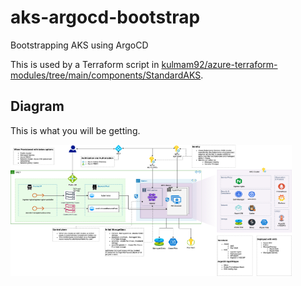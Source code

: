 # aks-argocd-bootstrap
Bootstrapping AKS using ArgoCD

This is used by a Terraform script in [kulmam92/azure-terraform-modules/tree/main/components/StandardAKS](https://github.com/kulmam92/azure-terraform-modules/tree/main/components/StandardAKS).

## Diagram
This is what you will be getting.

<a href="url"><img src="docs/images/03.AKS-architecture.png" align="middle" height="210" width="450" ></a>

